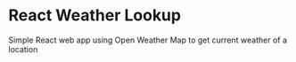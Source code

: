 # React Weather Lookup
Simple React web app using Open Weather Map to get current weather of a location
